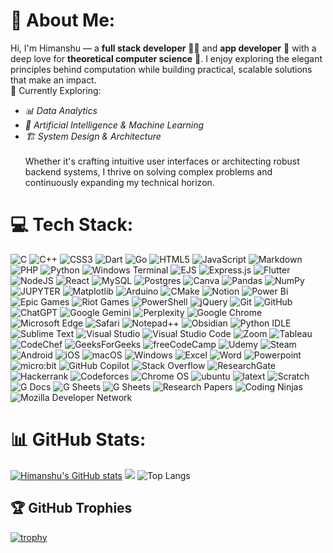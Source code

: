 # 💫 About Me:
Hi, I'm Himanshu — a **full stack developer** 🧑‍💻 and **app developer** 📱 with a deep love for **theoretical computer science** 🧠. I enjoy exploring the elegant principles behind computation while building practical, scalable solutions that make an impact. 
<br>🚀 Currently Exploring:
- *📊 Data Analytics*
- *🤖 Artificial Intelligence & Machine Learning*
- *🏗️ System Design & Architecture*<br>
<br> Whether it's crafting intuitive user interfaces or architecting robust backend systems, I thrive on solving complex problems and continuously expanding my technical horizon.



# 💻 Tech Stack:
![C](https://img.shields.io/badge/c-%2300599C.svg?style=for-the-badge&logo=c&logoColor=white) ![C++](https://img.shields.io/badge/c++-%2300599C.svg?style=for-the-badge&logo=c%2B%2B&logoColor=white) ![CSS3](https://img.shields.io/badge/css3-%231572B6.svg?style=for-the-badge&logo=css3&logoColor=white) ![Dart](https://img.shields.io/badge/dart-%230175C2.svg?style=for-the-badge&logo=dart&logoColor=white) ![Go](https://img.shields.io/badge/go-%2300ADD8.svg?style=for-the-badge&logo=go&logoColor=white) ![HTML5](https://img.shields.io/badge/html5-%23E34F26.svg?style=for-the-badge&logo=html5&logoColor=white) ![JavaScript](https://img.shields.io/badge/javascript-%23323330.svg?style=for-the-badge&logo=javascript&logoColor=%23F7DF1E) ![Markdown](https://img.shields.io/badge/markdown-%23000000.svg?style=for-the-badge&logo=markdown&logoColor=white) ![PHP](https://img.shields.io/badge/php-%23777BB4.svg?style=for-the-badge&logo=php&logoColor=white) ![Python](https://img.shields.io/badge/python-3670A0?style=for-the-badge&logo=python&logoColor=ffdd54) ![Windows Terminal](https://img.shields.io/badge/Windows%20Terminal-%234D4D4D.svg?style=for-the-badge&logo=windows-terminal&logoColor=white) ![EJS](https://img.shields.io/badge/ejs-%23B4CA65.svg?style=for-the-badge&logo=ejs&logoColor=black) ![Express.js](https://img.shields.io/badge/express.js-%23404d59.svg?style=for-the-badge&logo=express&logoColor=%2361DAFB) ![Flutter](https://img.shields.io/badge/Flutter-%2302569B.svg?style=for-the-badge&logo=Flutter&logoColor=white) ![NodeJS](https://img.shields.io/badge/node.js-6DA55F?style=for-the-badge&logo=node.js&logoColor=white) ![React](https://img.shields.io/badge/react-%2320232a.svg?style=for-the-badge&logo=react&logoColor=%2361DAFB) ![MySQL](https://img.shields.io/badge/mysql-4479A1.svg?style=for-the-badge&logo=mysql&logoColor=white) ![Postgres](https://img.shields.io/badge/postgres-%23316192.svg?style=for-the-badge&logo=postgresql&logoColor=white) ![Canva](https://img.shields.io/badge/Canva-%2300C4CC.svg?style=for-the-badge&logo=Canva&logoColor=white) ![Pandas](https://img.shields.io/badge/pandas-%23150458.svg?style=for-the-badge&logo=pandas&logoColor=white) ![NumPy](https://img.shields.io/badge/numpy-%23013243.svg?style=for-the-badge&logo=numpy&logoColor=white) ![JUPYTER](https://img.shields.io/badge/Jupyter-Notebooks?style=for-the-badge&logo=%3Csvg%20role%3D%22img%22%20viewBox%3D%220%200%2024%2024%22%20xmlns%3D%22http%3A%2F%2Fwww.w3.org%2F2000%2Fsvg%22%3E%3Ctitle%3EJupyter%3C%2Ftitle%3E%3Cpath%20d%3D%22M7.157%2022.201A1.784%201.799%200%200%201%205.374%2024a1.784%201.799%200%200%201-1.784-1.799%201.784%201.799%200%200%201%201.784-1.799%201.784%201.799%200%200%201%201.783%201.799zM20.582%201.427a1.415%201.427%200%200%201-1.415%201.428%201.415%201.427%200%200%201-1.416-1.428A1.415%201.427%200%200%201%2019.167%200a1.415%201.427%200%200%201%201.415%201.427zM4.992%203.336A1.047%201.056%200%200%201%203.946%204.39a1.047%201.056%200%200%201-1.047-1.055A1.047%201.056%200%200%201%203.946%202.28a1.047%201.056%200%200%201%201.046%201.056zm7.336%201.517c3.769%200%207.06%201.38%208.768%203.424a9.363%209.363%200%200%200-3.393-4.547%209.238%209.238%200%200%200-5.377-1.728A9.238%209.238%200%200%200%206.95%203.73a9.363%209.363%200%200%200-3.394%204.547c1.713-2.04%205.004-3.424%208.772-3.424zm.001%2013.295c-3.768%200-7.06-1.381-8.768-3.425a9.363%209.363%200%200%200%203.394%204.547A9.238%209.238%200%200%200%2012.33%2021a9.238%209.238%200%200%200%205.377-1.729%209.363%209.363%200%200%200%203.393-4.547c-1.712%202.044-5.003%203.425-8.772%203.425Z%22%2F%3E%3C%2Fsvg%3E&logoColor=%23F37626&logoSize=%2520&labelColor=%23F37626&color=%23F37626)
![Matplotlib](https://img.shields.io/badge/Matplotlib-%23ffffff.svg?style=for-the-badge&logo=Matplotlib&logoColor=black) ![Arduino](https://img.shields.io/badge/-Arduino-00979D?style=for-the-badge&logo=Arduino&logoColor=white) ![CMake](https://img.shields.io/badge/CMake-%23008FBA.svg?style=for-the-badge&logo=cmake&logoColor=white) ![Notion](https://img.shields.io/badge/Notion-%23000000.svg?style=for-the-badge&logo=notion&logoColor=white) ![Power Bi](https://img.shields.io/badge/power_bi-F2C811?style=for-the-badge&logo=powerbi&logoColor=black) ![Epic Games](https://img.shields.io/badge/epicgames-%23313131.svg?style=for-the-badge&logo=epicgames&logoColor=white) ![Riot Games](https://img.shields.io/badge/riotgames-D32936.svg?style=for-the-badge&logo=riotgames&logoColor=white) ![PowerShell](https://img.shields.io/badge/PowerShell-%235391FE.svg?style=for-the-badge&logo=powershell&logoColor=white) ![jQuery](https://img.shields.io/badge/jquery-%230769AD.svg?style=for-the-badge&logo=jquery&logoColor=white) ![Git](https://img.shields.io/badge/git-%23F05033.svg?style=for-the-badge&logo=git&logoColor=white) ![GitHub](https://img.shields.io/badge/github-%23121011.svg?style=for-the-badge&logo=github&logoColor=white) ![ChatGPT](https://img.shields.io/badge/ChatGPT-%74AA9C.svg?style=for-the-badge&logo=openai&logoColor=white) ![Google Gemini](https://img.shields.io/badge/Google%20Gemini-886FBF?style=for-the-badge&logo=googlegemini&logoColor=fff) ![Perplexity](https://img.shields.io/badge/Perplexity-1FB8CD?style=for-the-badge&logo=perplexity&logoColor=fff) ![Google Chrome](https://img.shields.io/badge/Google%20Chrome-4285F4?style=for-the-badge&logo=GoogleChrome&logoColor=white) ![Microsoft Edge](https://custom-icon-badges.demolab.com/badge/Microsoft%20Edge-2771D8?style=for-the-badge&logo=edge-white&logoColor=white) ![Safari](https://img.shields.io/badge/Safari-006CFF?style=for-the-badge&logo=safari&logoColor=fff) ![Notepad++](https://img.shields.io/badge/Notepad++-90E59A.svg?style=for-the-badge&logo=notepad%2b%2b&logoColor=black) ![Obsidian](https://img.shields.io/badge/Obsidian-%23483699.svg?style=for-the-badge&logo=obsidian&logoColor=white) ![Python IDLE](https://img.shields.io/badge/Python%20IDLE-3776AB?style=for-the-badge&logo=python&logoColor=fff) ![Sublime Text](https://img.shields.io/badge/Sublime%20Text-%23575757.svg?style=for-the-badge&logo=sublime-text&logoColor=important) ![Visual Studio](https://custom-icon-badges.demolab.com/badge/Visual%20Studio-5C2D91.svg?style=for-the-badge&logo=visualstudio&logoColor=white) ![Visual Studio Code](https://custom-icon-badges.demolab.com/badge/Visual%20Studio%20Code-0078d7.svg?style=for-the-badge&logo=vsc&logoColor=white) ![Zoom](https://img.shields.io/badge/Zoom-2D8CFF?style=for-the-badge&logo=zoom&logoColor=white) ![Tableau](https://custom-icon-badges.demolab.com/badge/Tableau-0176D3?style=for-the-badge&logo=tableau&logoColor=fff) ![CodeChef](https://custom-icon-badges.demolab.com/badge/CodeChef-4079DA?style=for-the-badge&logo=codechef&logoColor=fff) ![GeeksForGeeks](https://img.shields.io/badge/GeeksforGeeks-298D46?style=for-the-badge&logo=geeksforgeeks&logoColor=white) ![freeCodeCamp](https://img.shields.io/badge/freeCodeCamp-0A0A23?style=for-the-badge&logo=freecodecamp&logoColor=fff) ![Udemy](https://img.shields.io/badge/Udemy-A435F0?style=for-the-badge&logo=udemy&logoColor=fff) ![Steam](https://img.shields.io/badge/Steam-%23000000.svg?style=for-the-badge&logo=steam&logoColor=white) ![Android](https://img.shields.io/badge/Android-3DDC84?style=for-the-badge&logo=android&logoColor=white) ![iOS](https://img.shields.io/badge/iOS-000000?style=for-the-badge&logo=apple&logoColor=white) ![macOS](https://img.shields.io/badge/macOS-000000?style=for-the-badge&logo=apple&logoColor=F0F0F0) ![Windows](https://custom-icon-badges.demolab.com/badge/Windows-0078D6?style=for-the-badge&logo=windows11&logoColor=white) ![Excel](https://img.shields.io/badge/excel-green?style=for-the-badge&logo=data%3Aimage%2Fpng%3Bbase64%2CiVBORw0KGgoAAAANSUhEUgAAAOcAAADaCAMAAABqzqVhAAAApVBMVEX%2F%2F%2F8fcUQebkIgdEYdbEEebUEgdUchdkceb0MfcEMfckUgc0Uda0Ahd0gAaTewx7kAYzIAZS94oYj09%2FUQbT1UjGtllnkAazmPsJw1e1PW4tvP3dWDqJIAYyq6zMGpwrPm7OgAajSZt6UAXyLT4Njt8%2FB5n4gAXikMZjg%2BfVng6eRjlng6gFhFhWDD1Mq3zL9Ng2NlkncAWheet6gAVQUxf1Nhj3O8i50eAAAHvElEQVR4nO3df0OqOhgHcLCsg3QWwyH%2BAAXLMi3qXu%2Fp%2Fb%2B0yzZQeWZknkz2uO9%2FFZIfH5QxHtCyTprZaBK93Z72ORw3SbZ6eKKPnjf3kDqF0OPCefsmDz7nRti%2Buby8bLfRObeE7fZlEVROIXykUiiDzJkL%2FSdKPTJvt1ot6cLlXHAhoZQwLpTB5VxkU39AKCGs5eRptdA5hZDyGracXyLYnLmwN4h5DR2RX7%2BwORdjKQyZI13onEJIhdAWQecUQsKFrmtvgsjJhVdpmgvtDg8%2B5%2BI1F8ZpyGvodspgcg5f%2B8s%2FuZBxoQwuZ1cIU17DizyChcsphPn7MJVCGVROIfzNgez66ur6%2BgKdUwiv%2BVZ6nQtlkDnLGuZCkasfd94E%2FtESrYaFM99KBe76dE52xBA6GAvnb57TOlv2MePQ3lk4bZsE5%2BG06fQ8nHbcPQ8nWTXByUh6rBAmnh0LGuA86jjhlsjnZ5zGaZzGaZzGaZzGaZzGaZzGaZwfOuf%2F9GszKp7ypH4xkajbXOcn85pxWe4l%2BXwa867Jzvp5E1I6e6x2ORFqnMZpnMZpnMZpnMZpnMZpnMZpnMZ57k5G63JXOoPaxWT%2BbbBz3r8f1WVWPOVh7VJFrOY6z2W%2BzziNswFO0Q1KiEeQOkn%2BsR7H5OrlvffQn07GK6K1M6%2BWs8tJxsNktr336rF99yv%2BZFWTadkRnY0%2Fz%2BtfOVkYpiSlNGRXz0HPDxzVyQLwD4bx%2FuMEUpfNeQdau5zIX40T2PT2dTRcrKuVUNVJM%2FAPAqbduC%2BEb6AXpjg7YJH7Rw3Ht1fKg6GTTOBL0dbQmcKNMnWrTicFC2RUx%2BMV9wU82mdVJ4vAAk9MR%2BdFOqw%2B%2Bp5WnXGillNHJ%2BuBhw%2FsbSdbwj%2B39HRe0Fn14dNw20nBYd%2FY03U%2BgfWrD5%2FRLacz2FVOLZ1uCB6%2FZBsnAfvXV0%2Ff%2BaEQ7CAzsnY68DXotPR1unDAw%2BzSCbfpopx6OjtwrNBf3z8hBp9R9hfvb9Ispw0OSBZx4YT7nFui9%2FwtXVTX8MKkk95Xf99x9HYyH6whFU7nGfya6j4fD8cK0knAIbyt%2FXmHEHyu%2Bvz%2FOgyW85DrBety95X5hG%2FpYwT7yXuaPz6cVn%2FZOeC8Q5TVZZwUqx5P9ghgHuYE455BvuGCjTkvJ4L5WzCOXYU2%2FHDqoJinBmOFGbVp9cD0laJwwsnLJQMTDR0k5x3i6lghu6vuVEQ5MTjh2%2FGu%2BuMAzXkksB%2Bu7lTG9DCncrLg9E6wu0wqPw0O7E8Y1KZTvgx%2B%2FXIi7nf1J4Dhz3YyeqCzbTs12Rr31S0mE3%2BXM%2F14I3s68L6TTRvfyjxDHiwnEiecw1znjaFyKnPSRUZlOZE4XXiOoUjAkDmVc0YiQ4quv09ZF8%2BSoXPCQ%2BuinOictqs6RwidcJ5IJEC33cKx%2FHrDRebcWU6E%2B5Wd5eQFxeX8oJyW9Y5r3JfuLic%2FsYTJuXs0VDwPRM4Py7kp6Amdznc5a8q5LuiXnSysy1a%2FZu1yIt91nwhwmqE6S10U9MvzYM2b7wPzmkNw2kYWFIETtCJEYBIliXE44TQ1gefyRUH1d4JyTgh7qK5VFFR7JyznwFH2Vz5D4KRJZRUjqvZR84Lq7oTlXLIdLYw%2B%2B7pzNUvq8vHI5DhOUM4k5v0mcDp3dkAfBtnz%2Bs%2B7%2BNP89w39Q6DvKwq5U5nO9Znm41twjtdKZd8b7O6bad4nBcs5CaVTOR6NmNZOWE6%2BP%2BUrgI1S1izW2Qnfhxkt%2B4xh45sVzTV2whFesO4bhz0nVrf4yNXRCcu52LoOAL4EVkS0dYJ%2BqPzDZuOE44eyoBo6YTm7xN26rkNZuSyohk5Yzkm4fd2VcrGgLKh%2BTuVi3U7lekFlkGv1iZbOFLTAZ2n1%2Bk%2BlZ0EUVDunUs4AXM%2Br9izwgmrnhOVcKNdnw0GuKKhuzt1XuVac6kmXvKC6OVPw7utS5f4JyiVmlkVbmjld%2BO7k134q16Er7XDTve%2F70RAni7LRMOluVnDhqk5lkGtZpLV3H2PtLafpT%2FUxsjBNU%2F7Fw39elj2%2FH7Fd9zeBIwlZ0P2c9d%2Bj2Cub8n%2BwLzV%2FecOSCe77AQe5oqB7OZs231f2m%2By%2BXw2jMek8BUs%2F6q9ux9lw0c0LitAp%2B4eKmw8Rj1K67%2F1qdHTiOI9knMa5h3N8Hs75e1SXh3LYuapdTMZv8H0nP%2Fm%2BjvV4yHxfxyaNvl%2BqcRqncRqncRqncRqncRqncRqncRrnTzj3%2Fb6OWPfv6xjW5b48h7yoXaxY2Gqu82zmNY3TOI3TOI3TOI3TOI3TOI1TO%2Bcn923%2Bu8hjcydogrN%2BPuE7Ek7PwxnPzsJJIuscnKI5GL3ToaIhPA2vT%2B50Pm8MOji0%2BOaY8bT3J01Dxk7nfAqOlmVUuUX6QmpzLrb%2Bvl0ptGHILtCMh2q02bq2qJ0b7bOorYvaqWhRO2VyrT%2BgfEvG7ZTh2ueU5lrbxeyUSbiW8KuTXNROmUTWNj%2B8c1A7Zbj2hUotZqdMkq38Z6lF7ZTh2icitZidMkk28V8I9QhjLcxOmVz7UGoxO2VmufbNe%2FTInKF2yggt5dob1E6Z2UjUlnpz3E4ZoWVce3OD2SmTa6O3%2BaPnzec3mJ0yQutxLW6nzOz%2Btv8%2B%2Fwnn%2F%2FqOmvvP381UAAAAAElFTkSuQmCC&logoColor=%23008000&logoSize=%2520&labelColor=%23008000&color=%23008000) ![Word](https://img.shields.io/badge/word-blue?style=for-the-badge&logoColor=%232b579a&logoSize=auto&labelColor=%232b579a&color=%232b579a) ![Powerpoint](https://img.shields.io/badge/PowerPoint-Orange?style=for-the-badge&logo=data%3Aimage%2Fpng%3Bbase64%2CiVBORw0KGgoAAAANSUhEUgAAAOsAAADWCAMAAAAHMIWUAAAAnFBMVEX%2F%2F%2F%2FSRiXRRCTTSCbQQyPRQyTTSSbUSSfRRSTUSifQQiPSRSXTRybSRyXQPBPmpZnPMQDPPhzYZ1Phj4HQOAT67erknZHQOxHwy8XnqZ%2For6bRPxrceGbQOAjuwrvbdWHablneg3PWWkD89PPruLDOKwD019LVVDj239vYY0z45eHhkoXfhnb02dTwycPef2zUUDDVVjzMGQDsvbUuDV%2B4AAAHFElEQVR4nO3di2KqIBgH8Oh4znGdIihMi1nNovtqbe%2F%2Fbkehbc0ukwZqyP8B3H55CT8%2BqFYrLpPFsPc4KvAfyCWT5%2Bl6DBkKfdgp%2Bn%2FRl8ksVuJYCXEjCTbSeqx04jSMtB4rf%2F92DjHNmig7GB2UIuZZuZJypVPnMdHqJUp4rDTRypU%2BIrHSdd16KqZYvdmg2yEI%2BRDX3UPMs3IlQiRR%2FuMx0ZoolyRWUuwCAP69xyyrF8TK8EMpYpyVK32uBKkYZOVKKJStJEZaj5XNZrN1iGHWRBlxpdv61TzEOCtXhgeliIHWWLmJCDlWGmj1gv4mQoRA2voT51cqhlhXQhlC6v79%2B%2BcQE63JFRsrW38PMdlKWw88VbA%2BPBRqbWCiOzBaz8phbQBXdxyKll4ZrE76QFpC0awyVuCyVWWsAM%2BrYwUoKNzaoNojPk7aLdw6X3c1Z93hWCcq2prHWKIP%2BX%2FYrIK1LazAWq3VWq3VWq3VWq3VWq3VWq3VWq1Vj3XLWstd721VBWtA6pjCEIVPwwpYxcFdSlD35rN7X1bOZaOFadbJbLDpvMBX76s1DmWbiUFWr9%2FhHTeOi06tAMDwlvu2lNZgjPz3JrGzVuCijRHW4Qs66oY7bwXA30tfx6WzLiL0ZWrnkhVQ6t25dc1SHY4XrcDxJbHlsnpzP328y1bgULnLuFTWGTppW71m5XOpd2rdMjd9tOtWAHd3ah2yc5yrVoCm92gdPZ%2BlfmN1kcQtWxZrI3LPXMDfWgF9vENr4zz1OytAs%2FuzXuoN%2Bc6Kl9WxSpzY%2B7dmv2Pv3wpY1kfxj6yg5bqYUgj9MCQEJSH%2BbWvMfmD1B%2Fqs2PeFLHa9ROPdZt0eTIfB88rzvEXQfyQhztWaudwqb8WPiWy28C5eOsM9qudoBUybFfa%2FP%2BoU4RytJNBmbWc47KpJ87P6GT59jdba5AXnZqVPxVprE%2BjkZXWigq21BcvL6pKirbU%2ByckKUOHW2hKrsm6Zfy0ZR046rSumyrpq96%2BlXby19kgVWdVEq%2FUZVcdae3B%2Bbr1pSk6P9XmxeE5y9uPvwR9bYXtwNRnHh0qsr%2FxNLn7tmZ8pX87Iz9fnwKuPYNTN0Yre%2FyeMzlR%2BmO61SLBXhDUel56O1fZYszXzi7piK%2FDX6cM%2FUc1WmQl2pVbA0k%2Bo%2BOGk14ok%2BkTUWk%2B%2Bjwa%2Bbmt2qmIr3qcOPwz1WrO%2BzmmwnnzzD4leq8xjWLk1dfvotmYtNemwpv%2B25mvY9SWoqq3pr4CpXiuVGDVpP69tvc9hmW8c9fdrqgm0q3UsITEfqd56UuXqaB0jIpknk2rryfwgqWu0Sp5Wxdb0B%2B0hne85TLKPWKkVp0cxb6FGK5R6CKu2nnzQ8WuONqsDJKkqrS47qUyg%2Bo%2F7YC5G9gpWaaXsLX3wgEj0NzXlsFIda4qsr4edoNjutLo2yl4fxuPFuW7Ey9STskAO1m3AMztT2vQk6v64UwsksOSGFnit9eEulOszDVjWB5RM9TAXqzitMv3Di5Bmkbos40R6ftYRle4LnyzD76lU6qU1F%2BsQyffA12q9M63hX%2BKg8a2zHvp6CEL5Hvgkqw66cte6Pr199aA2ayTXG3LUkBXs0YXbFodZW15ytY6hdA%2F8Z4LR57qrz4sXnp0yKt468n%2B2nm4yHSHkU8wvDgdTn7B978blkXqtkwgqWBP6PF2PIhwSOO9s%2BoGCaVgd1m1IFa9%2FVRP11sUY1VWv9S2ldTLsMKxmrW8JrW%2FDjwzWSxZiJWt9y2l9DT%2FCf8VBxVrfslq%2F1oet1Vqt1Vqt1VrvwDrxVOTaK0JZrA2MVIRd6xUpjVXN3uhXB%2BvWaq3Waq3Waq0iUEXQXXy%2Fzts9FdnegbVa42FrtdbcrF%2BnBY22utFTt9cfvB22mDDa2nTFrigkWURHTva9M8v6Ze%2BbNNVkq91D21qttYLWZRlrppr2ICtlzTTn%2Fdbkovhd3Vqt1Vqt1VqNtJayZqrJWsqaqR0PW6u1Wqu1Wqu1Wqu1Wqu1Wqu1WmuFrWP91r6wNou2Nl42T%2B%2FZnebxM6OPjK%2Bm85GlSGfOa1pOVLi1QaWDJSPKd7RbuFVNHTFDUFAZa%2FJbhRWxumxVFSvmvwRWtLWh3ek6FC35JlNFWzFRMrF%2BLfPu4efdih5L5DBu%2Boi1Wqu13o8V0lZlrO3dHJEwFlfAmmQ1bO9eDmLTrQfx9kNsvPVITBKxa7z1WIwScct0q0gsfpoLsfFWkUS85%2BI6MN0qstr2udin2HirSCKOCCI%2BTb9jm2cV4WL0VWyqVSQWbz7FZltFVkEsZokYu6ZbRbgY8e0566ZbRbxEzJ9cOC01ziriBYNNFPJz7JhuFeHn2D8SG2wV4edYiBumW0VicXfpMyE23CrCxSGLB9a4YbpVhIuJEJtuFeFiFItD860i3my6vuUHNm7Mf6qqEiTDfz8bAAAAAElFTkSuQmCC&logoColor=%23F25022&logoSize=auto&labelColor=%20%23F25022&color=%20%23F25022) 
![micro:bit](https://img.shields.io/badge/micro:bit-00ED00?style=for-the-badge&logo=micro:bit&logoColor=white) ![GitHub Copilot](https://img.shields.io/badge/github_copilot-8957E5?style=for-the-badge&logo=github-copilot&logoColor=white) ![Stack Overflow](https://img.shields.io/badge/-Stackoverflow-FE7A16?style=for-the-badge&logo=stack-overflow&logoColor=white) ![ResearchGate](https://img.shields.io/badge/ResearchGate-00CCBB?style=for-the-badge&logo=ResearchGate&logoColor=white) ![Hackerrank](https://img.shields.io/badge/-Hackerrank-2EC866?style=for-the-badge&logo=HackerRank&logoColor=white) ![Codeforces](https://img.shields.io/badge/Codeforces-445f9d?style=for-the-badge&logo=Codeforces&logoColor=white) ![Chrome OS](https://img.shields.io/badge/chrome%20os-3d89fc?style=for-the-badge&logo=google%20chrome&logoColor=white) ![ubuntu](https://img.shields.io/badge/Ubuntu-E95420?style=for-the-badge&logo=ubuntu&logoColor=white) ![latext](https://img.shields.io/badge/LaTeX-47A141?style=for-the-badge&logo=LaTeX&logoColor=white) ![Scratch](https://img.shields.io/badge/Scratch-4D97FF?style=for-the-badge&logo=Scratch&logoColor=white) ![G Docs](https://img.shields.io/badge/Google%20Docs-4285F4?style=for-the-badge&logo=google-docs&logoColor=white) ![G Sheets](https://img.shields.io/badge/Google%20Sheets-34A853?style=for-the-badge&logo=google-sheets&logoColor=white) ![G Sheets](https://img.shields.io/badge/Google%20Slides-FBBC04?style=for-the-badge&logo=google-slides&logoColor=black) ![Research Papers](https://img.shields.io/badge/Research%20Papers-4B8BBE?style=for-the-badge&logo=bookstack&logoColor=white) ![Coding Ninjas](https://img.shields.io/badge/coding%20ninjas-DD6620?style=for-the-badge&logo=codingninjas&logoColor=white) ![Mozilla Developer Network](https://img.shields.io/badge/MDN_Web_Docs-black?style=for-the-badge&logo=mdnwebdocs&logoColor=white)







# 📊 GitHub Stats:
[![Himanshu's GitHub stats](https://github-readme-stats.vercel.app/api?username=HNinja01&theme=merko&show_icons=true)](https://github.com/HNinja01/github-readme-stats)
![](https://nirzak-streak-stats.vercel.app/?user=HNinja01&theme=vision-friendly-dark&hide_border=true)
![Top Langs](https://github-readme-stats.vercel.app/api/top-langs/?username=HNinja01&theme=highcontrast&layout=compact)


## 🏆 GitHub Trophies
[![trophy](https://github-profile-trophy.vercel.app/?username=HNinja01&theme=monokai)](https://github.com/HNinja01/github-profile-trophy)











